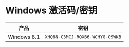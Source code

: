 # Windows 激活码/密钥

| 产品        | 密钥                            |
| ----------- | ------------------------------- |
| Windows 8.1 | `XHQ8N-C3MCJ-RQXB6-WCHYG-C9WKB` |
